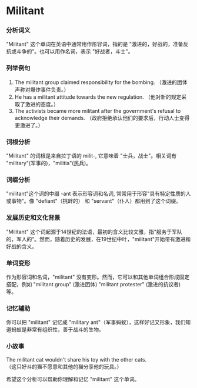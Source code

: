 # Militant

### 分析词义

  

"Militant" 这个单词在英语中通常用作形容词，指的是 "激进的，好战的，准备反抗或斗争的"。也可以用作名词，表示 "好战者，斗士"。

  

### 列举例句

  

1.  The militant group claimed responsibility for the bombing. （激进的团体声称对爆炸事件负责。）
2.  He has a militant attitude towards the new regulation. （他对新的规定采取了激进的态度。）
3.  The activists became more militant after the government's refusal to acknowledge their demands. （政府拒绝承认他们的要求后，行动人士变得更激进了。）

  

### 词根分析

  

"Militant" 的词根是来自拉丁语的 milit-, 它意味着 "士兵，战士"。相关词有 "military"(军事的)，"militia"(民兵)。

  

### 词缀分析

  

"militant"这个词的中缀 -ant 表示形容词和名词, 常常用于形容"具有特定性质的人或事物"。像 "defiant"（挑衅的） 和 "servant"（仆人）都用到了这个词缀。

  

### 发展历史和文化背景

  

"Militant" 这个词起源于14世纪的法语，最初的含义比较文雅，指"服务于军队的，军人的"。然而，随着历史的发展，在19世纪中叶，"militant"开始带有激进和好战的含义。

  

### 单词变形

  

作为形容词和名词，"militant" 没有变形。然而，它可以和其他单词组合形成固定搭配，例如 "militant group" (激进团体) "militant protester" (激进的抗议者) 等。

  

### 记忆辅助

  

你可以把 "militant" 记忆成 "military ant"（军事蚂蚁），这样好记又形象，我们知道蚂蚁是非常有组织性，善于战斗的生物。

  

### 小故事

  

The militant cat wouldn't share his toy with the other cats.  
（这只好斗的猫不愿意和其他的猫分享他的玩具。）

  

希望这个分析可以帮助你理解和记忆 "militant" 这个单词。
